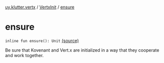 [uy.klutter.vertx](../index.md) / [VertxInit](index.md) / [ensure](.)


# ensure
`inline fun ensure(): Unit` [(source)](https://github.com/kohesive/klutter/blob/master/vertx3-jdk8/src/main/kotlin/uy/klutter/vertx/Vertx.kt#L320)

Be sure that Kovenant and Vert.x are initialized in a way that they cooperate and work together.


